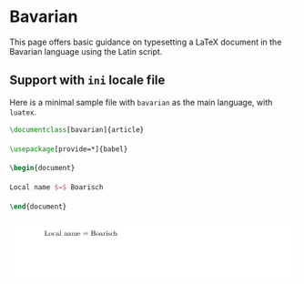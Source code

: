 # Bavarian

This page offers basic guidance on typesetting a LaTeX document in the
Bavarian language using the Latin script.

## Support with `ini` locale file

Here is a minimal sample file with `bavarian` as the main language, with `luatex`.

```tex
\documentclass[bavarian]{article}

\usepackage[provide=*]{babel}

\begin{document}

Local name $=$ Boarisch

\end{document}
```

![](../media/locale-bavarian.png)